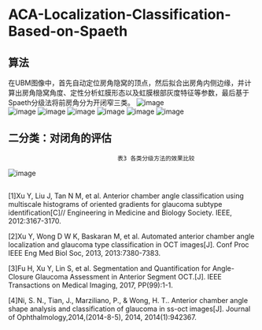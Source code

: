 # ACA-Localization-Classification-Based-on-Spaeth
## 算法 
在UBM图像中，首先自动定位房角隐窝的顶点，然后拟合出房角内侧边缘，并计算出房角隐窝角度、定性分析虹膜形态以及虹膜根部灰度特征等参数，最后基于Spaeth分级法将前房角分为开闭窄三类。
![image](https://github.com/1579477793/ACA-Localization-Classification-Based-on-Spaeth/blob/master/data/a.bmp)   
![image](https://github.com/1579477793/ACA-Localization-Classification-Based-on-Spaeth/blob/master/data/b.bmp)
![image](https://github.com/1579477793/ACA-Localization-Classification-Based-on-Spaeth/blob/master/data/c.bmp)
![image](https://github.com/1579477793/ACA-Localization-Classification-Based-on-Spaeth/blob/master/data/d.bmp)
![image](https://github.com/1579477793/ACA-Localization-Classification-Based-on-Spaeth/blob/master/data/e.bmp)
![image](https://github.com/1579477793/ACA-Localization-Classification-Based-on-Spaeth/blob/master/data/f.bmp)
![image](https://github.com/1579477793/ACA-Localization-Classification-Based-on-Spaeth/blob/master/data/g.bmp)
## 二分类：对闭角的评估
                                   表3 各类分级方法的效果比较
![image](https://github.com/1579477793/ACA-Localization-Classification-Based-on-Spaeth/blob/master/data/k.bmp)

##  
[1]Xu Y, Liu J, Tan N M, et al. Anterior chamber angle classification using multiscale histograms of oriented gradients for glaucoma subtype identification[C]// Engineering in Medicine and Biology Society. IEEE, 2012:3167-3170.

[2]Xu Y, Wong D W K, Baskaran M, et al. Automated anterior chamber angle localization and glaucoma type classification in OCT images[J]. Conf Proc IEEE Eng Med Biol Soc, 2013, 2013:7380-7383.

[3]Fu H, Xu Y, Lin S, et al. Segmentation and Quantification for Angle-Closure Glaucoma Assessment in Anterior Segment OCT.[J]. IEEE Transactions on Medical Imaging, 2017, PP(99):1-1.

[4]Ni, S. N., Tian, J., Marziliano, P., & Wong, H. T.. Anterior chamber angle shape analysis and classification of glaucoma in ss-oct images[J]. Journal of Ophthalmology,2014,(2014-8-5), 2014, 2014(1):942367.
